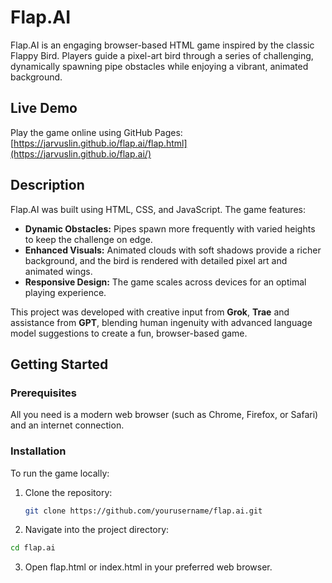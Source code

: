 # Flap.AI

Flap.AI is an engaging browser-based HTML game inspired by the classic Flappy Bird. Players guide a pixel-art bird through a series of challenging, dynamically spawning pipe obstacles while enjoying a vibrant, animated background.

## Live Demo

Play the game online using GitHub Pages:  
[https://jarvuslin.github.io/flap.ai/flap.html](https://jarvuslin.github.io/flap.ai/)

## Description

Flap.AI was built using HTML, CSS, and JavaScript. The game features:
- **Dynamic Obstacles:** Pipes spawn more frequently with varied heights to keep the challenge on edge.
- **Enhanced Visuals:** Animated clouds with soft shadows provide a richer background, and the bird is rendered with detailed pixel art and animated wings.
- **Responsive Design:** The game scales across devices for an optimal playing experience.

This project was developed with creative input from **Grok**, **Trae** and assistance from **GPT**, blending human ingenuity with advanced language model suggestions to create a fun, browser-based game.

## Getting Started

### Prerequisites

All you need is a modern web browser (such as Chrome, Firefox, or Safari) and an internet connection.

### Installation

To run the game locally:
1. Clone the repository:
   ```bash
   git clone https://github.com/yourusername/flap.ai.git
   ```
2. Navigate into the project directory:
```bash
cd flap.ai
```
3. Open flap.html or index.html in your preferred web browser.

